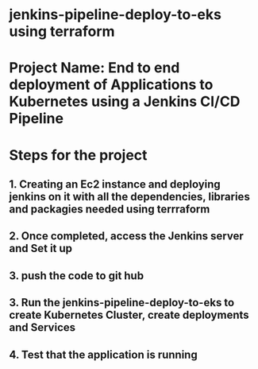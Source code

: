 # jenkins-pipeline-deploy-to-eks using terraform
# Project Name: End to end deployment of Applications to Kubernetes using a Jenkins CI/CD Pipeline

# Steps for the project


## 1. Creating an Ec2 instance and deploying jenkins on it with all the dependencies, libraries and packagies needed using terrraform
## 2. Once completed, access the Jenkins server and Set it up
## 3. push the code to git hub
## 3. Run the jenkins-pipeline-deploy-to-eks to create Kubernetes Cluster, create deployments and Services
## 4. Test that the application is running 
